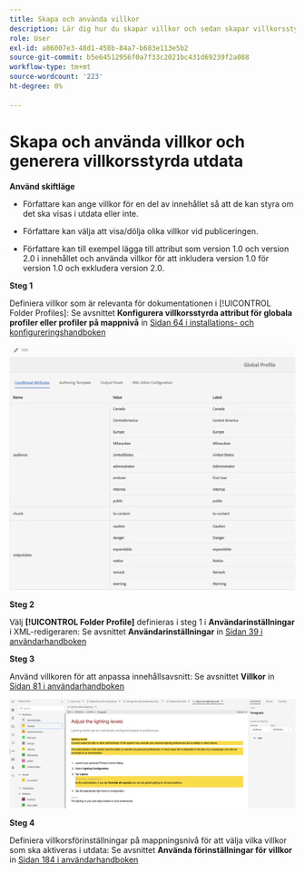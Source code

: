 ```yaml
---
title: Skapa och använda villkor
description: Lär dig hur du skapar villkor och sedan skapar villkorsstyrd innehållsgenerering i [!DNL AEM Guides]
role: User
exl-id: a86007e3-48d1-458b-84a7-b683e113e5b2
source-git-commit: b5e64512956f0a7f33c2021bc431d69239f2a088
workflow-type: tm+mt
source-wordcount: '223'
ht-degree: 0%

---
```


# Skapa och använda villkor och generera villkorsstyrda utdata

**Använd skiftläge**

* Författare kan ange villkor för en del av innehållet så att de kan styra om det ska visas i utdata eller inte.

* Författare kan välja att visa/dölja olika villkor vid publiceringen.

* Författare kan till exempel lägga till attribut som version 1.0 och version 2.0 i innehållet och använda villkor för att inkludera version 1.0 för version 1.0 och exkludera version 2.0.

**Steg 1**

Definiera villkor som är relevanta för dokumentationen i [!UICONTROL Folder Profiles]: Se avsnittet **Konfigurera villkorsstyrda attribut för globala profiler eller profiler på mappnivå** in [Sidan 64 i installations- och konfigureringshandboken](https://helpx.adobe.com/content/dam/help/en/xml-documentation-solution/3-8/XML-Documentation-for-Adobe-Experience-Manager_Installation-Configuration-Guide_EN.pdf)

![Konfigurera villkor i mappprofiler](assets/conditions-in-profiles.png)

**Steg 2**

Välj **[!UICONTROL Folder Profile]** definieras i steg 1 i **Användarinställningar** i XML-redigeraren: Se avsnittet **Användarinställningar** in [Sidan 39 i användarhandboken](https://helpx.adobe.com/content/dam/help/en/xml-documentation-solution/3-8/XML-Documentation-for-Adobe-Experience-Manager_User-Guide_EN.pdf)


**Steg 3**

Använd villkoren för att anpassa innehållsavsnitt: Se avsnittet **Villkor** in [Sidan 81 i användarhandboken](https://helpx.adobe.com/content/dam/help/en/xml-documentation-solution/3-8/XML-Documentation-for-Adobe-Experience-Manager_User-Guide_EN.pdf)

![Använd villkor i Web Editor](assets/conditions-in-web-editor.png)

**Steg 4**

Definiera villkorsförinställningar på mappningsnivå för att välja vilka villkor som ska aktiveras i utdata: Se avsnittet **Använda förinställningar för villkor** in [Sidan 184 i användarhandboken](https://helpx.adobe.com/content/dam/help/en/xml-documentation-solution/3-8/XML-Documentation-for-Adobe-Experience-Manager_User-Guide_EN.pdf)
